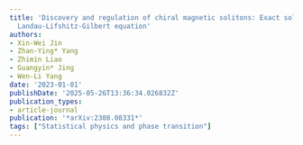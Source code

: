 ```yaml
---
title: 'Discovery and regulation of chiral magnetic solitons: Exact solution from
  Landau-Lifshitz-Gilbert equation'
authors:
- Xin-Wei Jin
- Zhan-Ying* Yang
- Zhimin Liao
- Guangyin* Jing
- Wen-Li Yang
date: '2023-01-01'
publishDate: '2025-05-26T13:36:34.026832Z'
publication_types:
- article-journal
publication: '*arXiv:2308.08331*'
tags: ["Statistical physics and phase transition"]
---
```

